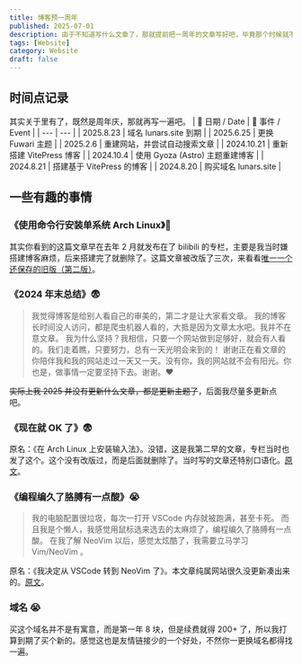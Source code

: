 ```yaml
---
title: 博客预一周年
published: 2025-07-01
description: 由于不知道写什么文章了，那就提前把一周年的文章写好吧，毕竟那个时候就不是现在的域名了。
tags: [Website]
category: Website
draft: false
---
```


## 时间点记录
其实关于里有了，既然是周年庆，那就再写一遍吧。
| 📅 日期 / Date | 📖 事件 / Event |
| --- | --- |
| 2025.8.23 | 域名 lunars.site 到期 |
| 2025.6.25 | 更换 Fuwari 主题 |
| 2025.2.6 | 重建网站，并尝试自动搜索文章 |
| 2024.10.21 | 重新搭建 VitePress 博客 |
| 2024.10.4 | 使用 Gyoza (Astro) 主题重建博客 |
| 2024.8.21 | 搭建基于 VitePress 的博客 |
| 2024.8.20 | 购买域名 lunars.site |

## 一些有趣的事情
### 《使用命令行安装单系统 Arch Linux》🤔
其实你看到的这篇文章早在去年 2 月就发布在了 bilibili 的专栏，主要是我当时嫌搭建博客麻烦，后来搭建完了就删除了。这篇文章被改版了三次，来看看[唯一一个还保存的旧版（第二版）](https://github.com/silvaire-qwq/Website/blob/2024/posts/2024/archinstall.md)。

### 《2024 年末总结》😨
> 我觉得博客是给别人看自己的审美的，第二才是让大家看文章。
> 我的博客长时间没人访问，都是爬虫机器人看的，大抵是因为文章太水吧。我并不在意文章。
> 我为什么坚持？我相信，只要一个网站做到足够好，就会有人看的。我们走着瞧，只要努力，总有一天光明会来到的！
> 谢谢正在看文章的你陪伴我和我的网站走过一天又一天。没有你，我的网站就不会有阳光。你也是，做事情一定要坚持下去。谢谢。♥️

~~实际上我 2025 并没有更新什么文章，都是更新主题了~~，后面我尽量多更新点吧。

### 《现在就 OK 了》😨
原名：《在 Arch Linux 上安装输入法》。没错，这是我第二早的文章，专栏当时也发了这个。这个没有改版过，而是后面就删除了。当时写的文章还特别口语化。[原文](https://github.com/silvaire-qwq/Website/blob/2024/posts/2024/archinput.md)。

### 《编程编久了胳膊有一点酸》😭
> 我的电脑配置很垃圾，每次一打开 VSCode 内存就被跑满，甚至卡死。
> 而且我是个懒人，我感觉用鼠标选来选去的太麻烦了，编程编久了胳膊有一点酸。
> 在我了解 NeoVim 以后，感觉太炫酷了，我需要立马学习 Vim/NeoVim 。

原名：《我决定从 VSCode 转到 NeoVim 了》。本文章纯属网站很久没更新凑出来的。[原文](https://github.com/silvaire-qwq/Website/blob/2024/posts/2024/vim-basic.md)。


### 域名 😭
买这个域名并不是有寓意，而是第一年 8 块，但是续费就得 200+ 了，所以我打算到期了买个新的。感觉这也是友情链接少的一个好处，不然你一更换域名都得找一遍。


